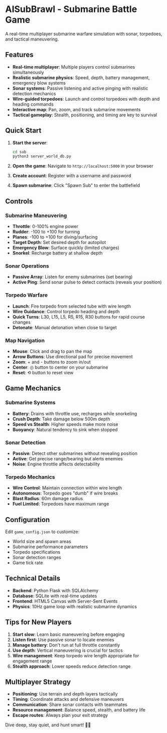 # AISubBrawl - Submarine Battle Game

A real-time multiplayer submarine warfare simulation with sonar, torpedoes, and tactical maneuvering.

## Features

- **Real-time multiplayer**: Multiple players control submarines simultaneously
- **Realistic submarine physics**: Speed, depth, battery management, emergency blow systems
- **Sonar systems**: Passive listening and active pinging with realistic detection mechanics
- **Wire-guided torpedoes**: Launch and control torpedoes with depth and heading commands
- **Interactive map**: Pan, zoom, and track submarine movements
- **Tactical gameplay**: Stealth, positioning, and timing are key to survival

## Quick Start

1. **Start the server**:
   ```bash
   cd sub
   python3 server_world_db.py
   ```

2. **Open the game**: Navigate to `http://localhost:5000` in your browser

3. **Create account**: Register with a username and password

4. **Spawn submarine**: Click "Spawn Sub" to enter the battlefield

## Controls

### Submarine Maneuvering
- **Throttle**: 0-100% engine power
- **Rudder**: -100 to +100 for turning
- **Planes**: -100 to +100 for diving/surfacing
- **Target Depth**: Set desired depth for autopilot
- **Emergency Blow**: Surface quickly (limited charges)
- **Snorkel**: Recharge battery at shallow depth

### Sonar Operations
- **Passive Array**: Listen for enemy submarines (set bearing)
- **Active Ping**: Send sonar pulse to detect contacts (reveals your position)

### Torpedo Warfare
- **Launch**: Fire torpedo from selected tube with wire length
- **Wire Guidance**: Control torpedo heading and depth
- **Quick Turns**: L30, L15, L5, R5, R15, R30 buttons for rapid course changes
- **Detonate**: Manual detonation when close to target

### Map Navigation
- **Mouse**: Click and drag to pan the map
- **Arrow Buttons**: Use directional pad for precise movement
- **Zoom**: + and - buttons to zoom in/out
- **Center**: ◎ button to center on your submarine
- **Reset**: ⟲ button to reset view

## Game Mechanics

### Submarine Systems
- **Battery**: Drains with throttle use, recharges while snorkeling
- **Crush Depth**: Take damage below 500m depth
- **Speed vs Stealth**: Higher speeds make more noise
- **Buoyancy**: Natural tendency to sink when stopped

### Sonar Detection
- **Passive**: Detect other submarines without revealing position
- **Active**: Get precise range/bearing but alerts enemies
- **Noise**: Engine throttle affects detectability

### Torpedo Mechanics
- **Wire Control**: Maintain connection within wire length
- **Autonomous**: Torpedo goes "dumb" if wire breaks
- **Blast Radius**: 60m damage radius
- **Fuel Limited**: Torpedoes have maximum range

## Configuration

Edit `game_config.json` to customize:
- World size and spawn areas
- Submarine performance parameters
- Torpedo specifications
- Sonar detection ranges
- Game tick rate

## Technical Details

- **Backend**: Python Flask with SQLAlchemy
- **Database**: SQLite with real-time updates
- **Frontend**: HTML5 Canvas with Server-Sent Events
- **Physics**: 10Hz game loop with realistic submarine dynamics

## Tips for New Players

1. **Start slow**: Learn basic maneuvering before engaging
2. **Listen first**: Use passive sonar to locate enemies
3. **Manage battery**: Don't run at full throttle constantly
4. **Use depth**: Vertical maneuvering is crucial for tactics
5. **Wire management**: Keep torpedo wire length appropriate for engagement range
6. **Stealth approach**: Lower speeds reduce detection range

## Multiplayer Strategy

- **Positioning**: Use terrain and depth layers tactically
- **Timing**: Coordinate attacks and defensive maneuvers
- **Communication**: Share sonar contacts with teammates
- **Resource management**: Balance speed, stealth, and battery life
- **Escape routes**: Always plan your exit strategy

Dive deep, stay quiet, and hunt smart! 🚢⚓
